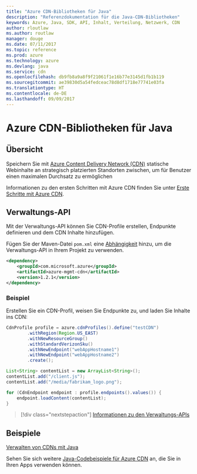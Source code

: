 ```yaml
---
title: "Azure CDN-Bibliotheken für Java"
description: "Referenzdokumentation für die Java-CDN-Bibliotheken"
keywords: Azure, Java, SDK, API, Inhalt, Verteilung, Netzwerk, CDN
author: rloutlaw
ms.author: routlaw
manager: douge
ms.date: 07/11/2017
ms.topic: reference
ms.prod: azure
ms.technology: azure
ms.devlang: java
ms.service: cdn
ms.openlocfilehash: db9fb8a9a8f9f21061f1e16b77e3145d1fb1b119
ms.sourcegitcommit: ae39830d5a54fedceac78d8df1718e77741e03fa
ms.translationtype: HT
ms.contentlocale: de-DE
ms.lasthandoff: 09/09/2017
---
```

# <a name="azure-cdn-libraries-for-java"></a>Azure CDN-Bibliotheken für Java

## <a name="overview"></a>Übersicht

Speichern Sie mit [Azure Content Delivery Network (CDN)](/azure/cdn/cdn-overview) statische Webinhalte an strategisch platzierten Standorten zwischen, um für Benutzer einen maximalen Durchsatz zu ermöglichen

Informationen zu den ersten Schritten mit Azure CDN finden Sie unter [Erste Schritte mit Azure CDN](/azure/cdn/cdn-create-new-endpoint).

## <a name="management-api"></a>Verwaltungs-API

Mit der Verwaltungs-API können Sie CDN-Profile erstellen, Endpunkte definieren und dem CDN Inhalte hinzufügen.

Fügen Sie der Maven-Datei `pom.xml` eine [Abhängigkeit](https://maven.apache.org/guides/getting-started/index.html#How_do_I_use_external_dependencies) hinzu, um die Verwaltungs-API in Ihrem Projekt zu verwenden.

```XML
<dependency>
    <groupId>com.microsoft.azure</groupId>
    <artifactId>azure-mgmt-cdn</artifactId>
    <version>1.2.1</version>
</dependency>
```   

### <a name="example"></a>Beispiel

Erstellen Sie ein CDN-Profil, weisen Sie Endpunkte zu, und laden Sie Inhalte ins CDN:

```java
CdnProfile profile = azure.cdnProfiles().define("testCDN")
        .withRegion(Region.US_EAST)
        .withNewResourceGroup()
        .withStandardVerizonSku()
        .withNewEndpoint("webAppHostname1")
        .withNewEndpoint("webAppHostname2")
        .create();

List<String> contentList = new ArrayList<String>();
contentList.add("/client.js");
contentList.add("/media/fabrikam_logo.png");

for (CdnEndpoint endpoint : profile.endpoints().values()) {
    endpoint.loadContent(contentList);
}
```

> [!div class="nextstepaction"]
> [Informationen zu den Verwaltungs-APIs](/java/api/overview/azure/cdn/managementapi)

## <a name="samples"></a>Beispiele

[Verwalten von CDNs mit Java](https://github.com/Azure-Samples/cdn-java-manage-cdn)

Sehen Sie sich weitere [Java-Codebeispiele für Azure CDN](https://azure.microsoft.com/resources/samples/?platform=java&term=cdn) an, die Sie in Ihren Apps verwenden können.
